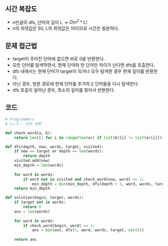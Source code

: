 ## 시간 복잡도
- n만큼의 dfs, 단어의 길이 L -> $O(n^2 * L)$
- n의 최댓값은 50, L의 최댓값은 10이므로 시간은 충분하다.

## 문제 접근법
- target이 주어진 단어에 없으면 바로 0을 반환한다.
- 모든 단어를 탐색하면서, 현재 단어와 한 단어만 차이가 난다면 dfs를 호출한다.
- dfs 내에서는 현재 단어가 target이 되거나 모두 탐색한 경우 현재 깊이를 반환한다.
- 아닌 경우, 방문 경로에 현재 단어를 추가하고 단어들을 다시 탐색한다.
- dfs 호출이 일어난 경우, 최소의 깊이를 찾아서 반환한다.


## 코드

```python
# Programmers
# Lv.3 - 단어 변환

def check_word(a, b):
    return len([1 for i in range(len(a)) if list(b)[i] != list(a)[i]])

def dfs(depth, now, words, target, visited):
    if now == target or depth == len(words):
        return depth
    visited.add(now)
    min_depth = len(words)
    
    for word in words:
        if word not in visited and check_word(now, word) == 1:
            min_depth = min(min_depth, dfs(depth + 1, word, words, target, visited))
    return min_depth

def solution(begin, target, words):
    if target not in words: 
        return 0
    ans = len(words)
    
    for word in words:
        if check_word(begin, word) == 1:
            ans = min(ans, dfs(1, word, words, target, set()))
    
    return ans
```